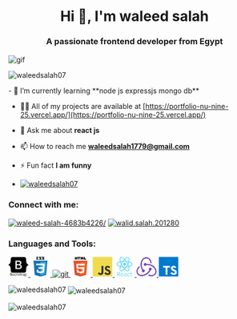 <h1 align="center">Hi 👋, I'm waleed salah</h1>
<h3 align="center">A passionate frontend developer from Egypt</h3>
<img  align="center" src="https://cdn.dribbble.com/users/1162077/screenshots/3848914/programmer.gif" alt ="gif" width="400px" />
<p align="left"> <img src="https://komarev.com/ghpvc/?username=waleedsalah07&label=Profile%20views&color=0e75b6&style=flat" alt="waleedsalah07" /> </p>
- 🌱 I’m currently learning **node js expressjs mongo db**

- 👨‍💻 All of my projects are available at [https://portfolio-nu-nine-25.vercel.app/](https://portfolio-nu-nine-25.vercel.app/)

- 💬 Ask me about **react js**

- 📫 How to reach me **waleedsalah1779@gmail.com**

- ⚡ Fun fact **I am funny**
- <p align="left"> <a href="https://github.com/ryo-ma/github-profile-trophy"><img src="https://github-profile-trophy.vercel.app/?username=waleedsalah07" alt="waleedsalah07" /></a> </p>

<h3 align="left">Connect with me:</h3>
<p align="left">
<a href="https://linkedin.com/in/waleed-salah-4683b4226/" target="blank"><img align="center" src="https://raw.githubusercontent.com/rahuldkjain/github-profile-readme-generator/master/src/images/icons/Social/linked-in-alt.svg" alt="waleed-salah-4683b4226/" height="30" width="40" /></a>
<a href="https://fb.com/walid.salah.201280" target="blank"><img align="center" src="https://raw.githubusercontent.com/rahuldkjain/github-profile-readme-generator/master/src/images/icons/Social/facebook.svg" alt="walid.salah.201280" height="30" width="40" /></a>
</p>

<h3 align="left">Languages and Tools:</h3>
<p align="left"> <a href="https://getbootstrap.com" target="_blank" rel="noreferrer"> <img src="https://raw.githubusercontent.com/devicons/devicon/master/icons/bootstrap/bootstrap-plain-wordmark.svg" alt="bootstrap" width="40" height="40"/> </a> <a href="https://www.w3schools.com/css/" target="_blank" rel="noreferrer"> <img src="https://raw.githubusercontent.com/devicons/devicon/master/icons/css3/css3-original-wordmark.svg" alt="css3" width="40" height="40"/> </a> <a href="https://git-scm.com/" target="_blank" rel="noreferrer"> <img src="https://www.vectorlogo.zone/logos/git-scm/git-scm-icon.svg" alt="git" width="40" height="40"/> </a> <a href="https://www.w3.org/html/" target="_blank" rel="noreferrer"> <img src="https://raw.githubusercontent.com/devicons/devicon/master/icons/html5/html5-original-wordmark.svg" alt="html5" width="40" height="40"/> </a> <a href="https://developer.mozilla.org/en-US/docs/Web/JavaScript" target="_blank" rel="noreferrer"> <img src="https://raw.githubusercontent.com/devicons/devicon/master/icons/javascript/javascript-original.svg" alt="javascript" width="40" height="40"/> </a> <a href="https://reactjs.org/" target="_blank" rel="noreferrer"> <img src="https://raw.githubusercontent.com/devicons/devicon/master/icons/react/react-original-wordmark.svg" alt="react" width="40" height="40"/> </a> <a href="https://redux.js.org" target="_blank" rel="noreferrer"> <img src="https://raw.githubusercontent.com/devicons/devicon/master/icons/redux/redux-original.svg" alt="redux" width="40" height="40"/> </a> <a href="https://www.typescriptlang.org/" target="_blank" rel="noreferrer"> <img src="https://raw.githubusercontent.com/devicons/devicon/master/icons/typescript/typescript-original.svg" alt="typescript" width="40" height="40"/> </a> </p>

<p><img align="left" src="https://github-readme-stats.vercel.app/api/top-langs?username=waleedsalah07&show_icons=true&locale=en&layout=compact" alt="waleedsalah07" /></p>

<p>&nbsp;<img align="center" src="https://github-readme-stats.vercel.app/api?username=waleedsalah07&show_icons=true&locale=en" alt="waleedsalah07" /></p>

<p><img align="center" src="https://github-readme-streak-stats.herokuapp.com/?user=waleedsalah07&" alt="waleedsalah07" /></p>







